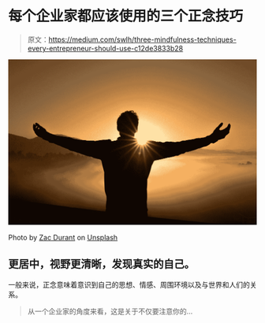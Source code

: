# 每个企业家都应该使用的三个正念技巧

> 原文：<https://medium.com/swlh/three-mindfulness-techniques-every-entrepreneur-should-use-c12de3833b28>

![](img/4cb628f7296d9435c8e845745c0c4ca2.png)

Photo by [Zac Durant](https://unsplash.com/@zacdurant?utm_source=medium&utm_medium=referral) on [Unsplash](https://unsplash.com?utm_source=medium&utm_medium=referral)

## 更居中，视野更清晰，发现真实的自己。

一般来说，正念意味着意识到自己的思想、情感、周围环境以及与世界和人们的关系。

> 从一个企业家的角度来看，这是关于不仅要注意你的…